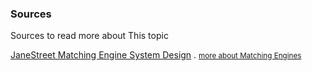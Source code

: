 [//]: # (__MATCHING_ENGINE__)

[//]: # (__MATCHINGENGINE__)

[//]: # (__SYSTEM_DESIGN__)

[//]: # (__SYSTEMDESIGN__)

### Sources

Sources to read more about This topic

[JaneStreet Matching Engine System Design](https://youtu.be/b1e4t2k2KJY)
. <small>[more about Matching Engines](../../../ALGORITHM/MatchingEngine/README.md)</samll>
<br />

